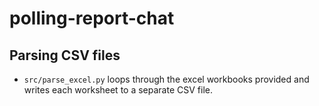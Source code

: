 # polling-report-chat

## Parsing CSV files

* `src/parse_excel.py` loops through the excel workbooks provided and writes each worksheet to a separate CSV file.